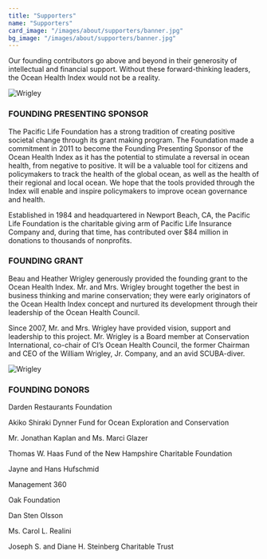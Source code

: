 ```yaml
---
title: "Supporters"
name: "Supporters"
card_image: "/images/about/supporters/banner.jpg"
bg_image: "/images/about/supporters/banner.jpg"
---
```


Our founding contributors go above and beyond in their generosity of intellectual and financial support. Without these forward-thinking leaders, the Ocean Health Index would not be a reality.

![Wrigley](/images/about/supporters/pacific-banner.jpg)

### FOUNDING PRESENTING SPONSOR
The Pacific Life Foundation has a strong tradition of creating positive societal change through its grant making program. The Foundation made a commitment in 2011 to become the Founding Presenting Sponsor of the Ocean Health Index as it has the potential to stimulate a reversal in ocean health, from negative to positive. It will be a valuable tool for citizens and policymakers to track the health of the global ocean, as well as the health of their regional and local ocean. We hope that the tools provided through the Index will enable and inspire policymakers to improve ocean governance and health.

Established in 1984 and headquartered in Newport Beach, CA, the Pacific Life Foundation is the charitable giving arm of Pacific Life Insurance Company and, during that time, has contributed over $84 million in donations to thousands of nonprofits.

### FOUNDING GRANT
Beau and Heather Wrigley generously provided the founding grant to the Ocean Health Index. Mr. and Mrs. Wrigley brought together the best in business thinking and marine conservation; they were early originators of the Ocean Health Index concept and nurtured its development through their leadership of the Ocean Health Council. 

Since 2007, Mr. and Mrs. Wrigley have provided vision, support and leadership to this project. Mr. Wrigley is a Board member at Conservation International, co-chair of CI’s Ocean Health Council, the former Chairman and CEO of the William Wrigley, Jr. Company, and an avid SCUBA-diver.

![Wrigley](/images/about/supporters/wrigley.jpg)


### FOUNDING DONORS
Darden Restaurants Foundation

Akiko Shiraki Dynner Fund for Ocean Exploration and Conservation

Mr. Jonathan Kaplan and Ms. Marci Glazer

Thomas W. Haas Fund of the New Hampshire Charitable Foundation

Jayne and Hans Hufschmid

Management 360

Oak Foundation

Dan Sten Olsson

Ms. Carol L. Realini

Joseph S. and Diane H. Steinberg Charitable Trust
